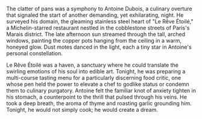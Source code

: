 The clatter of pans was a symphony to Antoine Dubois, a culinary overture that signaled the start of another demanding, yet exhilarating, night. He surveyed his domain, the gleaming stainless steel heart of "Le Rêve Étoilé," a Michelin-starred restaurant nestled in the cobblestone streets of Paris's Marais district. The late afternoon sun streamed through the tall, arched windows, painting the copper pots hanging from the ceiling in a warm, honeyed glow. Dust motes danced in the light, each a tiny star in Antoine's personal constellation.

Le Rêve Étoilé was a haven, a sanctuary where he could translate the swirling emotions of his soul into edible art. Tonight, he was preparing a multi-course tasting menu for a particularly discerning food critic, one whose pen held the power to elevate a chef to godlike status or condemn them to culinary purgatory. Antoine felt the familiar knot of anxiety tighten in his stomach, a counterpoint to the thrill that pulsed through his veins. He took a deep breath, the aroma of thyme and roasting garlic grounding him. Tonight, he would not simply cook; he would create a dream.
